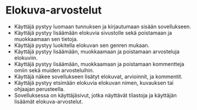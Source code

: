 # Elokuva-arvostelut

* Käyttäjä pystyy luomaan tunnuksen ja kirjautumaan sisään sovellukseen.
* Käyttäjä pystyy lisäämään elokuvia sivustolle sekä poistamaan ja muokkaamaan sen tietoja.
* Käyttäjä pystyy luokitella elokuvan sen genren mukaan.
* Käyttäjä pystyy lisäämään, muokkaamaan ja poistamaan arvosteluja elokuviin.
* Käyttäjä pystyy lisäämään, muokkaamaan ja poistamaan kommentteja omiin sekä muiden arvosteluihin.
* Käyttäjä näkee sovellukseen lisätyt elokuvat, arvioinnit, ja kommentit.
* Käyttäjä pystyy etsimään elokuvia elokuvan nimen, kuvauksen tai ohjaajan perusteella.
* Sovelluksessa on käyttäjäsivut, jotka näyttävät tilastoja ja käyttäjän lisäämät elokuva-arvostelut.